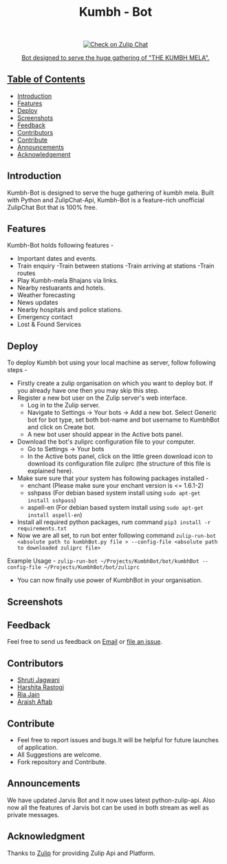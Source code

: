 # <h1 align="center"> Kumbh - Bot </h1> <br>
<p align="center">
  <a href="https://github.com/shruti8019/Kumbh-bot">
    <img alt="Check on Zulip Chat" title="Kumbh-Bot" 
  </a>
</p>
<p align="center">
  Bot designed to serve the huge gathering of "THE KUMBH MELA".
</p>



## Table of Contents

- [Introduction](#introduction)
- [Features](#features)
- [Deploy](#deploy)
- [Screenshots](#screenshots)
- [Feedback](#feedback)
- [Contributors](#contributors)
- [Contribute](#contribute)
- [Announcements](#announcements)
- [Acknowledgement](#acknowledgment)

## Introduction

Kumbh-Bot is designed to serve the huge gathering of kumbh mela. Built with Python and ZulipChat-Api, Kumbh-Bot is a feature-rich unofficial ZulipChat Bot that is 100% free.



## Features

Kumbh-Bot holds following features -

* Important dates and events.
* Train enquiry
    -Train between stations
    -Train arriving at stations
    -Train routes
* Play Kumbh-mela Bhajans via links.
* Nearby restuarants and hotels.
* Weather forecasting
* News updates
* Nearby hospitals and police stations.
* Emergency contact
* Lost & Found Services 

 

## Deploy

To deploy Kumbh bot using your local machine as server, follow following steps -

* Firstly create a zulip organisation on which you want to deploy bot. If you already have one then you may skip this step.
* Register a new bot user on the Zulip server's web interface.
	* Log in to the Zulip server.
	* Navigate to Settings -> Your bots -> Add a new bot. Select Generic bot for bot type, set both bot-name and bot username to KumbhBot and click on Create bot.
	* A new bot user should appear in the Active bots panel.
* Download the bot's zuliprc configuration file to your computer.
	* Go to Settings -> Your bots
	* In the Active bots panel, click on the little green download icon to download its configuration file zuliprc (the structure of this file is explained here).
* Make sure sure that your system has following packages installed -
	* enchant (Please make sure your enchant version is <= 1.6.1-2) 
	* sshpass (For debian based system install using ```sudo apt-get install sshpass```)
	* aspell-en (For debian based system install using ```sudo apt-get install aspell-en```)
* Install all required python packages, rum command ```pip3 install -r requirements.txt```
* Now we are all set, to run bot enter following command ```zulip-run-bot <absolute path to kumbhBot.py file > --config-file <absolute path to downloaded zuliprc file>```

Example Usage - ```zulip-run-bot ~/Projects/KumbhBot/bot/kumbhBot --config-file ~/Projects/KumbhBot/bot/zuliprc```
* You can now finally use power of KumbhBot in your organisation.

## Screenshots





## Feedback

Feel free to send us feedback on [Email](mailto:support@jarvis-bot.tech) or [file an issue](https://github.com/mkfeuhrer/JarvisBot/issues).

## Contributors

<ul>
  <li> <a href="https://github.com/mkfeuhrer">Shruti Jagwani</a></li>
  <li> <a href="https://github.com/avisheksanvas">Harshita Rastogi</a></li>
  <li> <a href="https://github.com/Abhey">Ria Jain</a></li>
  <li> <a href="https://github.com/forceawakened">Araish Aftab</a></li>
</ul>

## Contribute

<ul>
  <li>Feel free to report issues and bugs.It will be helpful for future launches of application.</li>
  <li>All Suggestions are welcome.</li>
  <li>Fork repository and Contribute.</li>
</ul>

## Announcements

We have updated Jarvis Bot and it now uses latest python-zulip-api. Also now all the features of Jarvis bot can be used in both stream as well as private messages.

## Acknowledgment

Thanks to [Zulip](https://zulipchat.com/) for providing Zulip Api and Platform.
